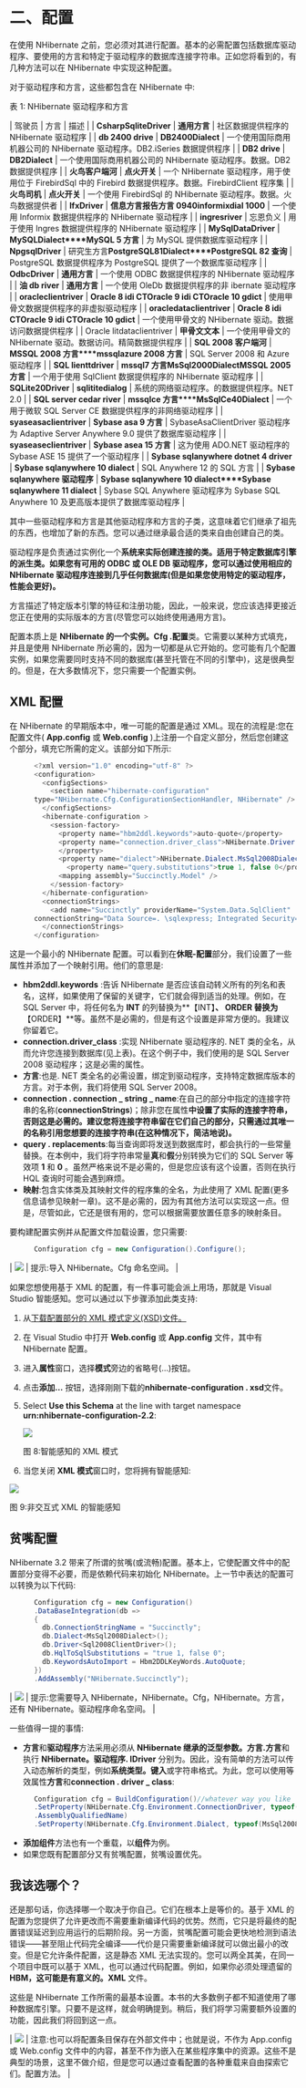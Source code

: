 # 二、配置

在使用 NHibernate 之前，您必须对其进行配置。基本的必需配置包括数据库驱动程序、要使用的方言和特定于驱动程序的数据库连接字符串。正如您将看到的，有几种方法可以在 NHibernate 中实现这种配置。

对于驱动程序和方言，这些都包含在 NHibernate 中:

表 1: NHibernate 驱动程序和方言

| 驾驶员 | 方言 | 描述 |
| **CsharpSqliteDriver** | **通用方言** | 社区数据提供程序的 NHibernate 驱动程序 |
| **db 2400 drive** | **DB2400Dialect** | 一个使用国际商用机器公司的 NHibernate 驱动程序。DB2.iSeries 数据提供程序 |
| **DB2 drive** | **DB2Dialect** | 一个使用国际商用机器公司的 NHibernate 驱动程序。数据。DB2 数据提供程序 |
| **火鸟客户端河** | **点火开关** | 一个 NHibernate 驱动程序，用于使用位于 FirebirdSql 中的 Firebird 数据提供程序。数据。FirebirdClient 程序集 |
| **火鸟司机** | **点火开关** | 一个使用 FirebirdSql 的 NHibernate 驱动程序。数据。火鸟数据提供者 |
| **IfxDriver** | **信息方言****报告方言 0940****informixdial 1000** | 一个使用 Informix 数据提供程序的 NHibernate 驱动程序 |
| **ingresriver** | 忘恩负义 | 用于使用 Ingres 数据提供程序的 NHibernate 驱动程序 |
| **MySqlDataDriver** | **MySQLDialect****MySQL 5 方言** | 为 MySQL 提供数据库驱动程序 |
| **NpgsqlDriver** | 研究生方言**PostgreSQL81Dialect****PostgreSQL 82 查询** | PostgreSQL 数据提供程序为 PostgreSQL 提供了一个数据库驱动程序 |
| **OdbcDriver** | **通用方言** | 一个使用 ODBC 数据提供程序的 NHibernate 驱动程序 |
| **油 db river** | **通用方言** | 一个使用 OleDb 数据提供程序的非 ibernate 驱动程序 |
| **oracleclientriver** | **Oracle 8 idi CT****Oracle 9 idi CT****Oracle 10 gdict** | 使用甲骨文数据提供程序的非虚拟驱动程序 |
| **oracledataclientriver** | **Oracle 8 idi CT****Oracle 9 idi CT****Oracle 10 gdict** | 一个使用甲骨文的 NHibernate 驱动。数据访问数据提供程序 |
| Oracle litdataclientriver | **甲骨文文本** | 一个使用甲骨文的 NHibernate 驱动。数据访问。精简数据提供程序 |
| **SQL 2008 客户端河** | **MSSQL 2008 方言****mssqlazure 2008 方言** | SQL Server 2008 和 Azure 驱动程序 |
| **SQL lienttdriver** | **mssql7 方言****MsSql2000Dialect****MSSQL 2005 方言** | 一个用于使用 SqlClient 数据提供程序的 NHibernate 驱动程序 |
| **SQLite20Driver** | **sqlititedialog** | 系统的网络驱动程序。的数据提供程序。NET 2.0 |
| **SQL server cedar river** | **mssqlce 方言****MsSqlCe40Dialect** | 一个用于微软 SQL Server CE 数据提供程序的非网络驱动程序 |
| **syaseasaclientriver** | **Sybase asa 9 方言** | SybaseAsaClientDriver 驱动程序为 Adaptive Server Anywhere 9.0 提供了数据库驱动程序 |
| **syaseaseclientriver** | **Sybase asea 15 方言** | 这为使用 ADO.NET 驱动程序的 Sybase ASE 15 提供了一个驱动程序 |
| **Sybase sqlanywhere dotnet 4 driver** | **Sybase sqlanywhere 10 dialect** | SQL Anywhere 12 的 SQL 方言 |
| **Sybase sqlanywhere 驱动程序** | **Sybase sqlanywhere 10 dialect****Sybase sqlanywhere 11 dialect** | Sybase SQL Anywhere 驱动程序为 Sybase SQL Anywhere 10 及更高版本提供了数据库驱动程序 |

其中一些驱动程序和方言是其他驱动程序和方言的子类，这意味着它们继承了祖先的东西，也增加了新的东西。您可以通过继承最合适的类来自由创建自己的类。

驱动程序是负责通过实例化一个**系统来实际创建连接的类。适用于特定数据库引擎的派生类。如果您有可用的 ODBC 或 OLE DB 驱动程序，您可以通过使用相应的 NHibernate 驱动程序连接到几乎任何数据库(但是如果您使用特定的驱动程序，性能会更好)。**

方言描述了特定版本引擎的特征和注册功能，因此，一般来说，您应该选择更接近您正在使用的实际版本的方言(尽管您可以始终使用通用方言)。

配置本质上是 **NHibernate 的一个实例。Cfg .配置**类。它需要以某种方式填充，并且是使用 NHibernate 所必需的，因为一切都是从它开始的。您可能有几个配置实例，如果您需要同时支持不同的数据库(甚至托管在不同的引擎中)，这是很典型的。但是，在大多数情况下，您只需要一个配置实例。

## XML 配置

在 NHibernate 的早期版本中，唯一可能的配置是通过 XML。现在的流程是:您在配置文件( **App.config** 或 **Web.config** )上注册一个自定义部分，然后您创建这个部分，填充它所需的定义。该部分如下所示:

```cs
      <?xml version="1.0" encoding="utf-8" ?>
      <configuration>
        <configSections>
          <section name="hibernate-configuration" 
      type="NHibernate.Cfg.ConfigurationSectionHandler, NHibernate" />
        </configSections>
        <hibernate-configuration >
          <session-factory>
            <property name="hbm2ddl.keywords">auto-quote</property>
            <property name="connection.driver_class">NHibernate.Driver.Sql2008ClientDriver
            </property>
            <property name="dialect">NHibernate.Dialect.MsSql2008Dialect</property> <property name="connection.connection_string_name">Succinctly</property>
              <property name="query.substitutions">true 1, false 0</property>
            <mapping assembly="Succinctly.Model" />
          </session-factory>
        </hibernate-configuration>
        <connectionStrings>
          <add name="Succinctly" providerName="System.Data.SqlClient" 
      connectionString="Data Source=. \sqlexpress; Integrated Security=SSPI; Initial Catalog=Succinctly"/>
        </connectionStrings>
      </configuration>

```

这是一个最小的 NHibernate 配置。可以看到在**休眠-配置**部分，我们设置了一些属性并添加了一个映射引用。他们的意思是:

*   **hbm2ddl.keywords** :告诉 NHibernate 是否应该自动转义所有的列名和表名，这样，如果使用了保留的关键字，它们就会得到适当的处理。例如，在 SQL Server 中，将任何名为 **INT** 的列替换为**【INT】**、 **ORDER** 替换为**【ORDER】**等。虽然不是必需的，但是有这个设置是非常方便的。我建议你留着它。
*   **connection.driver_class** :实现 NHibernate 驱动程序的. NET 类的全名，从而允许您连接到数据库(见上表)。在这个例子中，我们使用的是 SQL Server 2008 驱动程序；这是必需的属性。
*   **方言**:也是. NET 类全名的必需设置，绑定到驱动程序，支持特定数据库版本的方言。对于本例，我们将使用 SQL Server 2008。
*   **connection . connection _ string _ name**:在自己的部分中指定的连接字符串的名称(**connectionStrings**)；除非您在属性**中设置了实际的连接字符串，否则这是必需的。建议您将连接字符串留在它们自己的部分，只需通过其唯一的名称引用您想要的连接字符串(在这种情况下，**简洁地说**)。**
*   **query . replacements**:每当查询即将发送到数据库时，都会执行的一些常量替换。在本例中，我们将字符串常量**真**和**假**分别转换为它们的 SQL Server 等效项 **1** 和 **0** 。虽然严格来说不是必需的，但是您应该有这个设置，否则在执行 HQL 查询时可能会遇到麻烦。
*   **映射**:包含实体类及其映射文件的程序集的全名，为此使用了 XML 配置(更多信息请参见映射一章)。这不是必需的，因为有其他方法可以实现这一点。但是，尽管如此，它还是很有用的，您可以根据需要放置任意多的映射条目。

要构建配置实例并从配置文件加载设置，您只需要:

```cs
      Configuration cfg = new Configuration().Configure();

```

| ![](img/tip.png) | 提示:导入 NHibernate。Cfg 命名空间。 |

如果您想使用基于 XML 的配置，有一件事可能会派上用场，那就是 Visual Studio 智能感知。您可以通过以下步骤添加此类支持:

1.  从[下载配置部分的 XML 模式定义(XSD)文件。](https://github.com/nhibernate/nhibernate-core/blob/master/src/NHibernate/nhibernate-configuration.xsd)
2.  在 Visual Studio 中打开 **Web.config** 或 **App.config** 文件，其中有 NHibernate 配置。
3.  进入**属性**窗口，选择**模式**旁边的省略号(…)按钮。
4.  点击**添加…** 按钮，选择刚刚下载的**nhibernate-configuration . xsd**文件。
5.  Select **Use this Schema** at the line with target namespace **urn:nhibernate-configuration-2.2**:

    ![](img/figure_8.png)

    图 8:智能感知的 XML 模式

6.  当您关闭 **XML 模式**窗口时，您将拥有智能感知:

![](img/figure_9.png)

图 9:非交互式 XML 的智能感知

## 贫嘴配置

NHibernate 3.2 带来了所谓的贫嘴(或流畅)配置。基本上，它使配置文件中的配置部分变得不必要，而是依赖代码来初始化 NHibernate。上一节中表达的配置可以转换为以下代码:

```cs
      Configuration cfg = new Configuration()
      .DataBaseIntegration(db =>
      {
        db.ConnectionStringName = "Succinctly";
        db.Dialect<MsSql2008Dialect>();
        db.Driver<Sql2008ClientDriver>();
        db.HqlToSqlSubstitutions = "true 1, false 0";
        db.KeywordsAutoImport = Hbm2DDLKeyWords.AutoQuote;
      })
      .AddAssembly("NHibernate.Succinctly");

```

| ![](img/tip.png) | 提示:您需要导入 NHibernate，NHibernate。Cfg，NHibernate。方言，还有 NHibernate。驱动程序命名空间。 |

一些值得一提的事情:

*   **方言**和**驱动程序**方法采用必须从 **NHibernate 继承的泛型参数。方言.方言**和执行 **NHibernate。驱动程序. IDriver** 分别为。因此，没有简单的方法可以传入动态解析的类型，例如**系统类型。键入**或字符串格式。为此，您可以使用等效属性**方言**和**connection . driver _ class**:

```cs
      Configuration cfg = BuildConfiguration()//whatever way you like
      .SetProperty(NHibernate.Cfg.Environment.ConnectionDriver, typeof(Sql2008ClientDriver)
      .AssemblyQualifiedName)
      .SetProperty(NHibernate.Cfg.Environment.Dialect, typeof(MsSql2008Dialect).AssemblyQualifiedName)

```

*   **添加组件**方法也有一个重载，以**组件**为例。
*   如果您既有配置部分又有贫嘴配置，贫嘴设置优先。

## 我该选哪个？

还是那句话，你选择哪一个取决于你自己。它们在根本上是等价的。基于 XML 的配置为您提供了允许更改而不需要重新编译代码的优势。然而，它只是将最终的配置错误延迟到应用运行的后期阶段。另一方面，贫嘴配置可能会更快地检测到语法错误——甚至阻止代码完全编译——代价是只需要重新编译就可以做出最小的改变。但是它允许条件配置，这是静态 XML 无法实现的。您可以两全其美，在同一个项目中既可以基于 XML，也可以通过代码配置。例如，如果你必须处理遗留的 **HBM，这可能是有意义的。XML** 文件。

这些是 NHibernate 工作所需的最基本设置。本书的大多数例子都不知道使用了哪种数据库引擎。只要不是这样，就会明确提到。稍后，我们将学习需要额外设置的功能，因此我们将回到这一点。

| ![](img/note.png) | 注意:也可以将配置条目保存在外部文件中；也就是说，不作为 App.config 或 Web.config 文件中的内容，甚至不作为嵌入在某些程序集中的资源。这些不是典型的场景，这里不做介绍，但是您可以通过查看配置的各种重载来自由探索它们。配置方法。 |